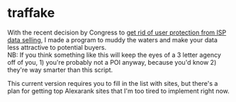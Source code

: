 # traffake
With the recent decision by Congress to [get rid of user protection from ISP data selling](https://www.washingtonpost.com/news/the-switch/wp/2017/03/29/what-to-expect-now-that-internet-providers-can-collect-and-sell-your-web-browser-history/), I made a program to muddy the waters and make your data less attractive to potential buyers.  
NB: If you think something like this will keep the eyes of a 3 letter agency off of you, 1) you're probably not a POI anyway, because you'd know 2) they're way smarter than this script.

This current version requires you to fill in the list with sites, but there's a plan for getting top Alexarank sites that I'm too tired to implement right now.
